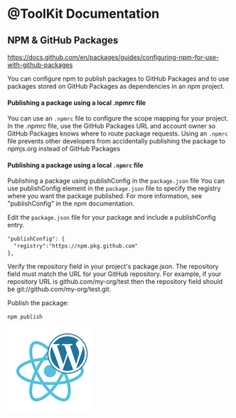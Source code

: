# @ToolKit Documentation

## NPM & GitHub Packages

https://docs.github.com/en/packages/guides/configuring-npm-for-use-with-github-packages

You can configure npm to publish packages to GitHub Packages and to use packages stored on GitHub Packages as dependencies in an npm project.

#### Publishing a package using a local .npmrc file

You can use an 	`.npmrc` file to configure the scope mapping for your project. In the .npmrc file, use the GitHub Packages URL and account owner so GitHub Packages knows where to route package requests. Using an `.npmrc` file prevents other developers from accidentally publishing the package to npmjs.org instead of GitHub Packages

#### Publishing a package using a local `.npmrc` file

Publishing a package using publishConfig in the `package.json` file
You can use publishConfig element in the `package.json` file to specify the registry where you want the package published. For more information, see "publishConfig" in the npm documentation.

Edit the `package.json` file for your package and include a publishConfig entry.

```
"publishConfig": {
  "registry":"https://npm.pkg.github.com"
},
```

Verify the repository field in your project's package.json. The repository field must match the URL for your GitHub repository. For example, if your repository URL is github.com/my-org/test then the repository field should be git://github.com/my-org/test.git.

Publish the package:

```bash
npm publish
```

![Listingslab @ToolKit](../png/react_wordpress.png)